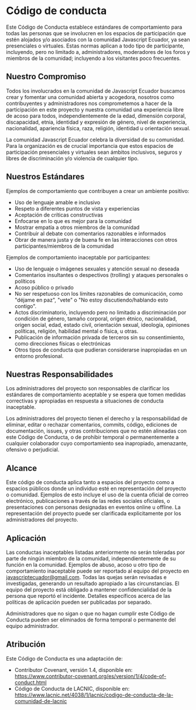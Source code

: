 # Código de conducta

Este Código de Conducta establece estándares de comportamiento para todas las personas que se involucren en los espacios de participación que estén alojados y/o asociados con la comunidad Javascript Ecuador, ya sean presenciales o virtuales. Estas normas aplican a todo tipo de participante, incluyendo, pero no limitado a, administradores, moderadores de los foros y miembros de la comunidad; incluyendo a los visitantes poco frecuentes.

## Nuestro Compromiso

Todos los involucrados en la comunidad de Javascript Ecuador buscamos crear y fomentar una comunidad abierta y acogedora, nosotros como contribuyentes y administradores nos comprometemos a hacer de la participación en este proyecto y nuestra comunidad una experiencia libre de acoso para todos, independientemente de la edad, dimensión corporal, discapacidad, etnia, identidad y expresión de género, nivel de experiencia, nacionalidad, apariencia física, raza, religión, identidad u orientación sexual.

La comunidad Javascript Ecuador celebra la diversidad de su comunidad. Para la organización es de crucial importancia que estos espacios de participación presenciales y virtuales sean ámbitos inclusivos, seguros y libres de discriminación y/o violencia de cualquier tipo.

## Nuestros Estándares

Ejemplos de comportamiento que contribuyen a crear un ambiente positivo:

- Uso de lenguaje amable e inclusivo
- Respeto a diferentes puntos de vista y experiencias
- Aceptación de críticas constructivas
- Enfocarse en lo que es mejor para la comunidad
- Mostrar empatía a otros miembros de la comunidad
- Contribuir al debate con comentarios razonables e informados
- Obrar de manera justa y de buena fe en las interacciones con otros participantes/miembros de la comunidad

Ejemplos de comportamiento inaceptable por participantes:

- Uso de lenguaje o imágenes sexuales y atención sexual no deseada
- Comentarios insultantes o despectivos (trolling) y ataques personales o políticos
- Acoso público o privado
- No ser respetuoso con los límites razonables de comunicación, como "déjame en paz", "vete" o "No estoy discutiendo/hablando esto contigo".
- Actos discriminatorio, incluyendo pero no limitado a discriminación por condición de género, tamaño corporal, origen étnico, nacionalidad, origen social, edad, estado civil, orientación sexual, ideología, opiniones políticas, religión, habilidad mental o física, u otras.
- Publicación de información privada de terceros sin su consentimiento, como direcciones físicas o electrónicas
- Otros tipos de conducta que pudieran considerarse inapropiadas en un entorno profesional.

## Nuestras Responsabilidades

Los administradores del proyecto son responsables de clarificar los estándares de comportamiento aceptable y se espera que tomen medidas correctivas y apropiadas en respuesta a situaciones de conducta inaceptable.

Los administradores del proyecto tienen el derecho y la responsabilidad de eliminar, editar o rechazar comentarios, commits, código, ediciones de documentación, issues, y otras contribuciones que no estén alineadas con este Código de Conducta, o de prohibir temporal o permanentemente a cualquier colaborador cuyo comportamiento sea inapropiado, amenazante, ofensivo o perjudicial.

## Alcance

Este código de conducta aplica tanto a espacios del proyecto como a espacios públicos donde un individuo esté en representación del proyecto o comunidad. Ejemplos de esto incluye el uso de la cuenta oficial de correo electrónico, publicaciones a través de las redes sociales oficiales, o presentaciones con personas designadas en eventos online u offline. La representación del proyecto puede ser clarificada explicitamente por los administradores del proyecto.

## Aplicación

Las conductas inaceptables listadas anteriormente no serán toleradas por parte de ningún miembro de la comunidad, independientemente de su función en la comunidad.
Ejemplos de abuso, acoso u otro tipo de comportamiento inaceptable puede ser reportado al equipo del proyecto en javascriptecuador@gmail.com. Todas las quejas serán revisadas e investigadas, generando un resultado apropiado a las circunstancias. El equipo del proyecto está obligado a mantener confidencialidad de la persona que reportó el incidente. Detalles específicos acerca de las políticas de aplicación pueden ser publicadas por separado.

Administradores que no sigan o que no hagan cumplir este Código de Conducta pueden ser eliminados de forma temporal o permanente del equipo administrador.

## Atribución

Este Código de Conducta es una adaptación de:

- Contributor Covenant, versión 1.4, disponible en: https://www.contributor-covenant.org/es/version/1/4/code-of-conduct.html
- Código de Conducta de LACNIC, disponible en: https://www.lacnic.net/4038/1/lacnic/codigo-de-conducta-de-la-comunidad-de-lacnic
